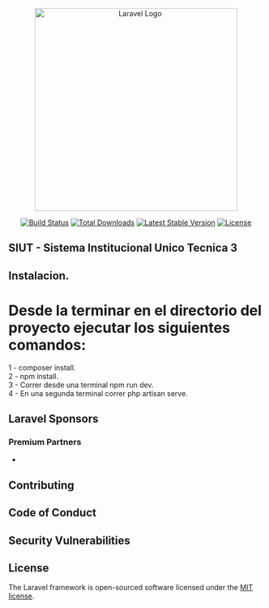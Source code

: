 <p align="center"><a href="https://laravel.com" target="_blank"><img src="https://raw.githubusercontent.com/laravel/art/master/logo-lockup/5%20SVG/2%20CMYK/1%20Full%20Color/laravel-logolockup-cmyk-red.svg" width="400" alt="Laravel Logo"></a></p>

<p align="center">
<a href="https://github.com/laravel/framework/actions"><img src="https://github.com/laravel/framework/workflows/tests/badge.svg" alt="Build Status"></a>
<a href="https://packagist.org/packages/laravel/framework"><img src="https://img.shields.io/packagist/dt/laravel/framework" alt="Total Downloads"></a>
<a href="https://packagist.org/packages/laravel/framework"><img src="https://img.shields.io/packagist/v/laravel/framework" alt="Latest Stable Version"></a>
<a href="https://packagist.org/packages/laravel/framework"><img src="https://img.shields.io/packagist/l/laravel/framework" alt="License"></a>
</p>

## SIUT - Sistema Institucional Unico Tecnica 3


## Instalacion.
# Desde la terminar en el directorio del proyecto ejecutar los siguientes comandos:<br>
 1 - composer install.<br>
 2 - npm install.<br>
 3 - Correr desde una terminal npm run dev.<br>
 4 - En una segunda terminal correr php artisan serve.<br>

## Laravel Sponsors



### Premium Partners

-

## Contributing


## Code of Conduct



## Security Vulnerabilities



## License

The Laravel framework is open-sourced software licensed under the [MIT license](https://opensource.org/licenses/MIT).
